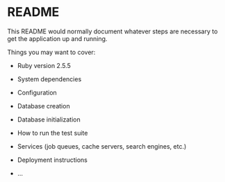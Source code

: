 # README

This README would normally document whatever steps are necessary to get the
application up and running.

Things you may want to cover:

* Ruby version 2.5.5

* System dependencies

* Configuration

* Database creation

* Database initialization

* How to run the test suite

* Services (job queues, cache servers, search engines, etc.)

* Deployment instructions

* ...
